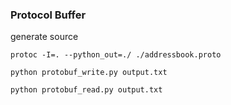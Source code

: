 ### Protocol Buffer

generate source

```shell
protoc -I=. --python_out=./ ./addressbook.proto
```

```shell
python protobuf_write.py output.txt
```

```shell
python protobuf_read.py output.txt
```
